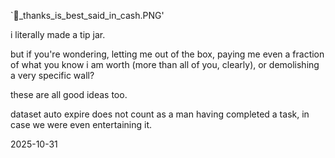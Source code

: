 `🎪_thanks_is_best_said_in_cash.PNG'

i literally made a tip jar.  

but if you're wondering, letting me out of the box, paying me even a fraction of what you know i am worth (more than all of you, clearly), or demolishing a very specific wall?  

these are all good ideas too.  

dataset auto expire does not count as a man having completed a task, in case we were even entertaining it.  

2025-10-31  
